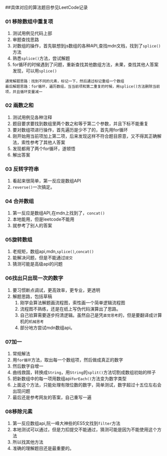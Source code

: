 ##具体对应的算法题目参见LeetCode记录

### 01 移除数组中重复项
1. 测试用例见代码上部
2. 审题查找思路
3. 对数组的操作，首先联想到js数组的各种API,查找mdn文档，找到了`splice()`方法
4. 熟悉`splice()`方法，尝试解题
5. for循环的时候遇到了问题，重新查找其他数组方法，未果，查找其他人答案发现，可以用`splice()`


```
通常解题思路：找到不同的元素，标记一下，然后通过标记重组一个数组
最后解题思路：for循环，遍历数组，当当前项和第二重复的时候，用splice()方法删除当前项，并且循环变量减一
```
### 02 兩数之和
1. 测试用例见各种注释
2. 题目要求要找到数组里两个数之和等于第二个参数，并且下标不能重复
3. 要对数组项进行操作，首先遍历是少不了的，首先用for循环
4. 刚开始用当前项加上第二项，后来发现这样不符合题目原意，又不得其正确解法，索性参考了其他人答案
5. 发现都用了两个for循环，遂顿悟
6. 解出答案

### 03 反转字符串
1. 看起来很简单，第一反应是数组API
2. `reverse()`一次搞定。

### 04 合并数组
1. 第一反应是数组API,在mdn上找到了，`concat()`
2. 本地能用，但是leetcode不能用
3. 就参考了别人的答案

### 05旋转数组
1. 老规矩，数组api,mdn,`splice()`,`concat()`
2. 能解决问题，但是不能通过`提交`
3. 猜测可能是高级api的问题

### 06找出只出现一次的数字
1. 要习惯断点调试，更高效率，更专业，更透明
2. 解题思路，包括草稿
   1. 刚学会算法解题画流程图，索性画一个简单逻辑流程图
   2. 流程图不熟练，还是在纸上写伪代码演算出了思路。
   3. 自己验算需要逐步捋清逻辑。虽然自己是凭`直觉思考`的，但是要翻译成计算机的`机械思考`
   4. 部分地方尝试mdn数组api。

### 07加一
1. 常规解法
2. 用`for循环`方法，取出每一个数组项，然后做成真正的数字
3. 然后数字自增一
4. 曲线救国，转换成`String`，用`String`的`split()`方法切割成数组初始的样子
5. 把新数组中的每一项用数组api`forEach()`方法变为数字类型
6. 上面这个方法，只能处理有限位数的数字，简单测试，数字超过十五位左右会出现问题
7. 最后还是参考网友的答案，自己重写一遍

### 08移除元素
1. 第一反应数组api,阮一峰大神些的ES5文找到`filter`方法
2. 本地测试可以通过，但是力扣提交不能通过，猜测可能是因为不能使用这个方法
3. 所以找其他方法
4. 准确的理解题目还是最重要的。